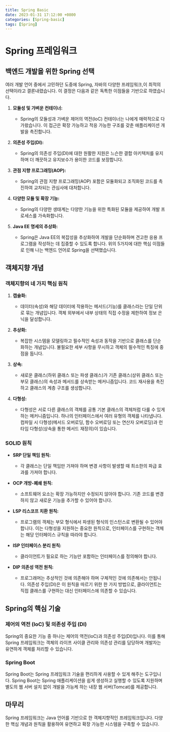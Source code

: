 ```yaml
---
title: Spring Basic
date: 2023-01-31 17:12:00 +0800
categories: [Spring-basic]
tags: [Spring]
---
```

# Spring 프레임워크

## 백엔드 개발을 위한 Spring 선택

여러 개발 언어 중에서 고민하던 도중에 Spring, 자바의 다양한 프레임워크,이 최적의 선택이라고 결론내렸습니다. 이 결정은 다음과 같은 독특한 이점들을 기반으로 하였습니다. 

1. **모듈성 및 가벼운 컨테이너:**
   - Spring의 모듈성과 가벼운 제어의 역전(IoC) 컨테이너는 나에게 매력적으로 다가왔습니다. 이 접근은 확장 가능하고 적응 가능한 구조를 갖춘 애플리케이션 개발을 촉진합니다.

2. **의존성 주입(DI):**
   - Spring의 의존성 주입(DI)에 대한 원활한 지원은 느슨한 결합 아키텍처를 유지하며 더 깨끗하고 유지보수가 용이한 코드를 보장합니다.

3. **관점 지향 프로그래밍(AOP):**
   - Spring의 관점 지향 프로그래밍(AOP) 포함은 모듈화되고 조직화된 코드를 촉진하여 교차되는 관심사에 대처합니다.

4. **다양한 모듈 및 확장 기능:**
   - Spring의 다양한 생태계는 다양한 기능을 위한 특화된 모듈을 제공하여 개발 프로세스를 가속화합니다.

5. **Java EE 명세의 추상화:**
   - Spring은 Java EE의 복잡성을 추상화하여 개발을 단순화하며 견고한 응용 프로그램을 작성하는 데 집중할 수 있도록 합니다.
위의 5가지에 대한 핵심 이점들로 인해 나는 백엔드 언어로 Spring을 선택했습니다.

## 객체지향 개념

### 객체지향의 네 가지 핵심 원칙

1. **캡슐화:**
   - 데이터(속성)와 해당 데이터에 작용하는 메서드(기능)를 클래스라는 단일 단위로 묶는 개념입니다. 객체 외부에서 내부 상태의 직접 수정을 제한하여 정보 은닉을 달성합니다.

2. **추상화:**
   - 복잡한 시스템을 모델링하고 필수적인 속성과 동작을 기반으로 클래스를 단순화하는 개념입니다. 불필요한 세부 사항을 무시하고 객체의 필수적인 특징에 중점을 둡니다.

3. **상속:**
   - 새로운 클래스(하위 클래스 또는 파생 클래스)가 기존 클래스(상위 클래스 또는 부모 클래스)의 속성과 메서드를 상속받는 메커니즘입니다. 코드 재사용을 촉진하고 클래스의 계층 구조를 생성합니다.

4. **다형성:**
   - 다형성은 서로 다른 클래스의 객체를 공통 기본 클래스의 객체처럼 다룰 수 있게 하는 메커니즘입니다. 하나의 인터페이스에서 여러 유형의 객체를 나타냅니다. 컴파일 시 다형성(메서드 오버로딩, 함수 오버로딩 또는 연산자 오버로딩)과 런타임 다형성(상속을 통한 메서드 재정의)이 있습니다.

### SOLID 원칙

- **SRP 단일 책임 원칙:**
  - 각 클래스는 단일 책임만 가져야 하며 변경 사항이 발생할 때 최소한의 파급 효과를 가져야 합니다.

- **OCP 개방-폐쇄 원칙:**
  - 소프트웨어 요소는 확장 가능하지만 수정되지 않아야 합니다. 기존 코드를 변경하지 않고 새로운 기능을 추가할 수 있어야 합니다.

- **LSP 리스코프 치환 원칙:**
  - 프로그램의 객체는 부모 형식에서 파생된 형식의 인스턴스로 변환될 수 있어야 합니다. 이는 다형성을 지원하는 중요한 원칙으로, 인터페이스를 구현하는 객체는 해당 인터페이스 규칙을 따라야 합니다.

- **ISP 인터페이스 분리 원칙:**
  - 클라이언트가 필요로 하는 기능만 포함하는 인터페이스를 정의해야 합니다.

- **DIP 의존성 역전 원칙:**
  - 프로그래머는 추상적인 것에 의존해야 하며 구체적인 것에 의존해서는 안됩니다. 의존성 주입(DI)은 이 원칙을 따르기 위한 한 가지 방법으로, 클라이언트는 직접 클래스를 구현하는 대신 인터페이스에 의존할 수 있습니다.

## Spring의 핵심 기술

### 제어의 역전 (IoC) 및 의존성 주입 (DI)

Spring의 중요한 기능 중 하나는 제어의 역전(IoC)과 의존성 주입(DI)입니다. 이를 통해 Spring 프레임워크는 객체의 라이프 사이클 관리와 의존성 관리를 담당하며 개발자는 유연하게 객체를 처리할 수 있습니다.

### Spring Boot

Spring Boot는 Spring 프레임워크 기술을 편리하게 사용할 수 있게 해주는 도구입니다. Spring Boot는 Spring 애플리케이션을 쉽게 생성하고 실행할 수 있도록 지원하며 별도의 웹 서버 설치 없이 개발을 가능케 하는 내장 웹 서버(Tomcat)를 제공합니다.

## 마무리

Spring 프레임워크는 Java 언어를 기반으로 한 객체지향적인 프레임워크입니다. 다양한 핵심 개념과 원칙을 활용하여 유연하고 확장 가능한 시스템을 구축할 수 있습니다. 